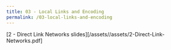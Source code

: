 ```yaml
---
title: 03 - Local Links and Encoding
permalink: /03-local-links-and-encoding
---
```


<!--more-->

[2 - Direct Link Networks slides][/assets//assets/2-Direct-Link-Networks.pdf]

